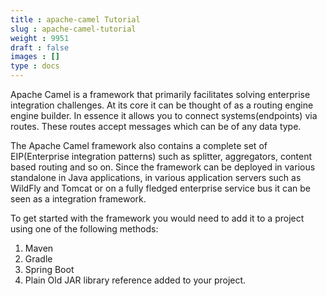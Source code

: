 ```yaml
---
title : apache-camel Tutorial
slug : apache-camel-tutorial
weight : 9951
draft : false
images : []
type : docs
---
```


Apache Camel is a framework that primarily facilitates solving enterprise integration challenges. At its core it can be thought of as a routing engine engine builder. In essence it allows you to connect systems(endpoints) via routes. These routes accept messages which can be of any data type. 

The Apache Camel framework also contains a complete set of EIP(Enterprise integration patterns) such as splitter, aggregators, content based routing and so on. Since the framework can be deployed in various standalone in Java applications, in various application servers such as WildFly and Tomcat or on a fully fledged enterprise service bus it can be seen as a integration framework.

To get started with the framework you would need to add it to a project using one of the following methods:

 1. Maven
 2. Gradle
 3. Spring Boot
 4. Plain Old JAR library reference added to your project.



